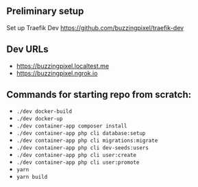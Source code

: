 ## Preliminary setup

Set up Traefik Dev https://github.com/buzzingpixel/traefik-dev

## Dev URLs

- https://buzzingpixel.localtest.me
- https://buzzingpixel.ngrok.io

## Commands for starting repo from scratch:

- `./dev docker-build`
- `./dev docker-up`
- `./dev container-app composer install`
- `./dev container-app php cli database:setup`
- `./dev container-app php cli migrations:migrate`
- `./dev container-app php cli dev-seeds:users`
- `./dev container-app php cli user:create`
- `./dev container-app php cli user:promote`
- `yarn`
- `yarn build`

